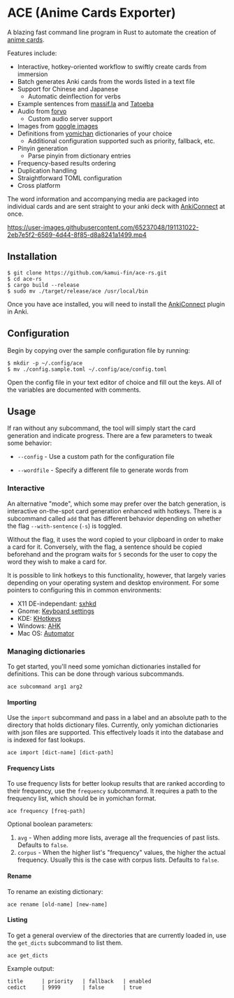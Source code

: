 # ACE (Anime Cards Exporter)

A blazing fast command line program in Rust to automate the creation of [anime cards](https://animecards.site/ankicards/#anime-cardsword-context-cards).

Features include:

- Interactive, hotkey-oriented workflow to swiftly create cards from immersion
- Batch generates Anki cards from the words listed in a text file
- Support for Chinese and Japanese
  - Automatic deinflection for verbs
- Example sentences from [massif.la](https://massif.la/ja) and [Tatoeba](https://tatoeba.org/zh-cn/)
- Audio from [forvo](https://forvo.com/)
  - Custom audio server support
- Images from [google images](https://images.google.com/)
- Definitions from [yomichan](https://foosoft.net/projects/yomichan/#dictionaries) dictionaries of your choice
  - Additional configuration supported such as priority, fallback, etc.
- Pinyin generation
    - Parse pinyin from dictionary entries
- Frequency-based results ordering
- Duplication handling
- Straightforward TOML configuration
- Cross platform

The word information and accompanying media are packaged into individual cards and are sent straight to your anki deck with [AnkiConnect](https://ankiweb.net/shared/info/2055492159) at once.

https://user-images.githubusercontent.com/65237048/191131022-2eb7e5f2-6569-4d44-8f85-d8a8241a1499.mp4

## Installation

```
$ git clone https://github.com/kamui-fin/ace-rs.git
$ cd ace-rs
$ cargo build --release
$ sudo mv ./target/release/ace /usr/local/bin
```

Once you have ace installed, you will need to install the [AnkiConnect](https://ankiweb.net/shared/info/2055492159) plugin in Anki.

## Configuration

Begin by copying over the sample configuration file by running:

```
$ mkdir -p ~/.config/ace
$ mv ./config.sample.toml ~/.config/ace/config.toml
```

Open the config file in your text editor of choice and fill out the keys. All of the variables are documented with comments.

## Usage

If ran without any subcommand, the tool will simply start the card generation and indicate progress. There are a few parameters to tweak some behavior:

- `--config` - Use a custom path for the configuration file

- `--wordfile` - Specify a different file to generate words from

### Interactive

An alternative "mode", which some may prefer over the batch generation, is interactive on-the-spot card generation enhanced with hotkeys.
There is a subcommand called `add` that has different behavior depending on whether the flag `--with-sentence` (`-s`) is toggled.

Without the flag, it uses the word copied to your clipboard in order to make a card for it.
Conversely, with the flag, a sentence should be copied beforehand and the program waits for `5` seconds for the user to copy the word they wish to make a card for.

It is possible to link hotkeys to this functionality, however, that largely varies depending on your operating system and desktop environment.
For some pointers to configuring this in common environments:

- X11 DE-independant: [sxhkd](https://github.com/baskerville/sxhkd)
- Gnome: [Keyboard settings](https://docs.fedoraproject.org/en-US/quick-docs/proc_setting-key-shortcut/)
- KDE: [KHotkeys](https://docs.kde.org/trunk5/en/khotkeys/kcontrol/khotkeys/khotkeys.pdf)
- Windows: [AHK](https://www.autohotkey.com/docs/commands/Run.htm)
- Mac OS: [Automator](https://www.howtogeek.com/286332/how-to-run-any-mac-terminal-command-with-a-keyboard-shortcut/)

### Managing dictionaries

To get started, you'll need some yomichan dictionaries installed for definitions. This can be done through various subcommands.

```
ace subcommand arg1 arg2
```

#### Importing

Use the `import` subcommand and pass in a label and an absolute path to the directory that holds dictionary files. Currently, only yomichan dictionaries with json files are supported.
This effectively loads it into the database and is indexed for fast lookups.

```
ace import [dict-name] [dict-path]
```

#### Frequency Lists

To use frequency lists for better lookup results that are ranked according to their frequency, use the `frequency` subcommand.
It requires a path to the frequency list, which should be in yomichan format.

```
ace frequency [freq-path]
```

Optional boolean parameters:

1. `avg` - When adding more lists, average all the frequencies of past lists. Defaults to `false`.
2. `corpus` - When the higher list's "frequency" values, the higher the actual frequency. Usually this is the case with corpus lists. Defaults to `false`.

#### Rename

To rename an existing dictionary:

```
ace rename [old-name] [new-name]
```

#### Listing

To get a general overview of the directories that are currently loaded in, use the `get_dicts` subcommand to list them.

```
ace get_dicts
```

Example output:

```
title      | priority   | fallback   | enabled
cedict     | 9999       | false      | true
```
